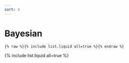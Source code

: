 ```yaml
---
sort: 4
---
```

 
# Bayesian

```
{% raw %}{% include list.liquid all=true %}{% endraw %}
```

{% include list.liquid all=true %}
